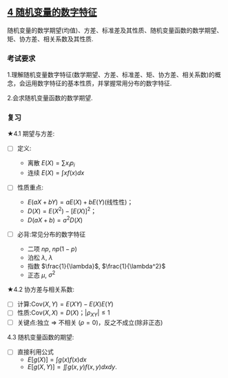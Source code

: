 
## [4 随机变量的数字特征](../TOC.md#4)

随机变量的数学期望(均值)、方差、标准差及其性质、随机变量函数的数学期望、矩、协方差、相关系数及其性质.

### 考试要求

1.理解随机变量数字特征(数学期望、方差、标准差、矩、协方差、相关系数)的概念，会运用数字特征的基本性质，并掌握常用分布的数字特征.

2.会求随机变量函数的数学期望.

### 复习

★4.1 期望与方差:

- [ ] 定义:
  - 离散 $E(X)=\sum x_i p_i$
  - 连续 $E(X)=\int x f(x)dx$

- [ ] 性质重点:
  - $E(aX+bY)=aE(X)+bE(Y)$(线性性)；
  - $D(X)=E(X^2)-[E(X)]^2$；
  - $D(aX+b)=a^2D(X)$  

- [ ] 必背:常见分布的数字特征
  - 二项 $np$, $np(1-p)$
  - 泊松 $\lambda$, $\lambda$
  - 指数 $\frac{1}{\lambda}$, $\frac{1}{\lambda^2}$
  - 正态 $\mu$, $\sigma^2$

★4.2 协方差与相关系数:

- [ ] 计算:$\text{Cov}(X,Y)=E(XY)-E(X)E(Y)$
- [ ] 性质:$\text{Cov}(X,X)=D(X)$；$|\rho_{XY}| \leq 1$
- [ ] 关键点:独立 ⇒ 不相关 ($\rho=0$)，反之不成立(除非正态)

4.3 随机变量函数的期望:

- [ ] 直接利用公式
  - $E[g(X)]=\int g(x)f(x)dx$
  - $E[g(X,Y)]=\iint g(x,y)f(x,y)dxdy$.
